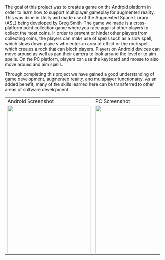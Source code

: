 The goal of this project was to create a game on the Android platform in order to learn how to support multiplayer gameplay for augmented reality. This was done in Unity and made use of the Augmented Space Library (ASL) being developed by Greg Smith. The game we made is a cross-platform point collection game where you race against other players to collect the most coins. In order to prevent or hinder other players from collecting coins, the players can make use of spells such as a slow spell, which slows down players who enter an area of effect or the rock spell, which creates a rock that can block players. Players on Android devices can move around as well as pan their camera to look around the level or to aim spells. On the PC platform, players can use the keyboard and mouse to also move around and aim spells.

Through completing this project we have gained a good understanding of game development, augmented reality, and multiplayer functionality. As an added benefit, many of the skills learned here can be transferred to other areas of software development.

<table>
  <tr>
    <td>Android Screenshot</td>
    <td>PC Screenshot</td>
  </tr>
  <tr>
    <td><img src="https://drive.google.com/uc?id=1vjE1T53E2bIDBQPJERFcEl6vNhlx5Zj2" width=270 height=480></td>
    <td><img src="https://drive.google.com/uc?id=1QFpP9_F89MaPXCbWWLoqyId4Um9XdEUV" width=270 height=480></td>
  </tr>
 </table>
